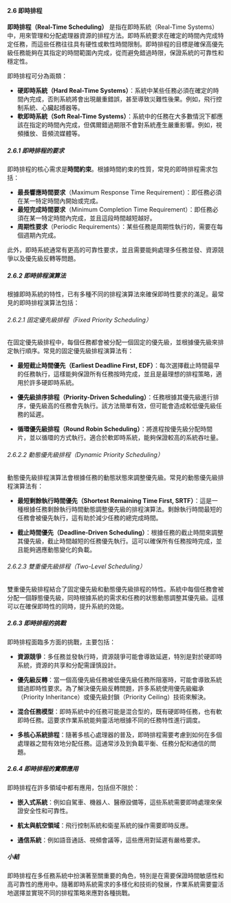 #### 2.6 即時排程

**即時排程（Real-Time Scheduling）** 是指在即時系統（Real-Time Systems）中，用來管理和分配處理器資源的排程方法。即時系統要求在確定的時間內完成特定任務，而這些任務往往具有硬性或軟性時間限制。即時排程的目標是確保高優先級任務能夠在其指定的時間範圍內完成，從而避免錯過時限，保證系統的可靠性和穩定性。

即時排程可分為兩類：
- **硬即時系統（Hard Real-Time Systems）**：系統中某些任務必須在確定的時間內完成，否則系統將會出現嚴重錯誤，甚至導致災難性後果。例如，飛行控制系統、心臟起搏器等。
- **軟即時系統（Soft Real-Time Systems）**：系統中的任務在大多數情況下都應該在指定的時間內完成，但偶爾錯過期限不會對系統產生嚴重影響。例如，視頻播放、音頻流媒體等。

##### 2.6.1 即時排程的要求

即時排程的核心需求是**時間約束**。根據時間約束的性質，常見的即時排程需求包括：
- **最長響應時間要求**（Maximum Response Time Requirement）：即任務必須在某一特定時間內開始或完成。
- **最短完成時間要求**（Minimum Completion Time Requirement）：即任務必須在某一特定時間內完成，並且這段時間越短越好。
- **周期性要求**（Periodic Requirements）：某些任務是周期性執行的，需要在每個週期內完成。

此外，即時系統通常有更高的可靠性要求，並且需要能夠處理多任務並發、資源競爭以及優先級反轉等問題。

##### 2.6.2 即時排程演算法

根據即時系統的特性，已有多種不同的排程演算法來確保即時性要求的滿足。最常見的即時排程演算法包括：

###### 2.6.2.1 固定優先級排程（Fixed Priority Scheduling）

在固定優先級排程中，每個任務都會被分配一個固定的優先級，並根據優先級來排定執行順序。常見的固定優先級排程演算法有：
- **最短截止時間優先（Earliest Deadline First, EDF）**：每次選擇截止時間最早的任務執行，這樣能夠保證所有任務按時完成，並且是最理想的排程策略，適用於許多硬即時系統。
  
- **優先級排序排程（Priority-Driven Scheduling）**：任務根據其優先級進行排序，優先級高的任務會先執行。該方法簡單有效，但可能會造成較低優先級任務的延遲。

- **循環優先級排程（Round Robin Scheduling）**：將進程按優先級分配時間片，並以循環的方式執行。適合於軟即時系統，能夠保證較高的系統吞吐量。

###### 2.6.2.2 動態優先級排程（Dynamic Priority Scheduling）

動態優先級排程演算法會根據任務的動態狀態來調整優先級。常見的動態優先級排程演算法有：
- **最短剩餘執行時間優先（Shortest Remaining Time First, SRTF）**：這是一種根據任務剩餘執行時間動態調整優先級的排程演算法。剩餘執行時間最短的任務會被優先執行，這有助於減少任務的總完成時間。

- **截止時間優先（Deadline-Driven Scheduling）**：根據任務的截止時間來調整其優先級，截止時間越短的任務優先執行。這可以確保所有任務按時完成，並且能夠適應動態變化的負載。

###### 2.6.2.3 雙重優先級排程（Two-Level Scheduling）

雙重優先級排程結合了固定優先級和動態優先級排程的特性。系統中每個任務會被分配一個靜態優先級，同時根據系統的需求和任務的狀態動態調整其優先級。這樣可以在確保即時性的同時，提升系統的效能。

##### 2.6.3 即時排程的挑戰

即時排程面臨多方面的挑戰，主要包括：

- **資源競爭**：多任務並發執行時，資源競爭可能會導致延遲，特別是對於硬即時系統，資源的共享和分配需謹慎設計。
  
- **優先級反轉**：當一個高優先級任務被低優先級任務所阻塞時，可能會導致系統錯過即時性要求。為了解決優先級反轉問題，許多系統使用優先級繼承（Priority Inheritance）或優先級封鎖（Priority Ceiling）技術來解決。

- **混合任務模型**：即時系統中的任務可能是混合型的，既有硬即時任務，也有軟即時任務。這要求作業系統能夠靈活地根據不同的任務特性進行調度。

- **多核心系統排程**：隨著多核心處理器的普及，即時排程需要考慮到如何在多個處理器之間有效地分配任務。這通常涉及到負載平衡、任務分配和通信的問題。

##### 2.6.4 即時排程的實際應用

即時排程在許多領域中都有應用，包括但不限於：

- **嵌入式系統**：例如自駕車、機器人、醫療設備等，這些系統需要即時處理來保證安全性和可靠性。
  
- **航太與航空領域**：飛行控制系統和衛星系統的操作需要即時反應。

- **通信系統**：例如語音通話、視頻會議等，這些應用對延遲有嚴格要求。

##### 小結

即時排程在多任務系統中扮演著至關重要的角色，特別是在需要保證時間敏感性和高可靠性的應用中。隨著即時系統需求的多樣化和技術的發展，作業系統需要靈活地選擇並實現不同的排程策略來應對各種挑戰。